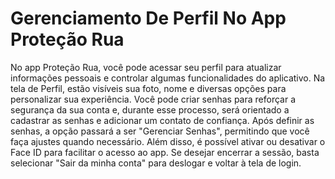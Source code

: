 # Gerenciamento De Perfil No App Proteção Rua

No app Proteção Rua, você pode acessar seu perfil para atualizar informações pessoais e controlar algumas funcionalidades do aplicativo. Na tela de Perfil, estão visíveis sua foto, nome e diversas opções para personalizar sua experiência. Você pode criar senhas para reforçar a segurança da sua conta e, durante esse processo, será orientado a cadastrar as senhas e adicionar um contato de confiança. Após definir as senhas, a opção passará a ser "Gerenciar Senhas", permitindo que você faça ajustes quando necessário. Além disso, é possível ativar ou desativar o Face ID para facilitar o acesso ao app. Se desejar encerrar a sessão, basta selecionar "Sair da minha conta" para deslogar e voltar à tela de login.
